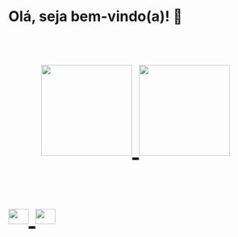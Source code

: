 <strong><h1>Olá, seja bem-vindo(a)! 👋<h1></strong> 
<div align="center">
  <a href="https://github.com/alinessantana">
  <img height="180em" src="https://github-readme-stats.vercel.app/api?username=alinessantana&show_icons=true&theme=dracula&include_all_commits=true&count_private=true"/>
  <img height="180em" src="https://github-readme-stats.vercel.app/api/top-langs/?username=alinessantana&layout=compact&langs_count=7&theme=dracula"/>
</div>

<div style="display: inline_block"><br>
<img align="center" alt="Aline-JS" height="30" width="40" src="https://cdn.jsdelivr.net/gh/devicons/devicon/icons/javascript/javascript-original.svg"/>
<img align="center" alt="Aline-PY" height="30" width="40"src="https://cdn.jsdelivr.net/gh/devicons/devicon/icons/python/python-original.svg" />
          


                      
</div>





